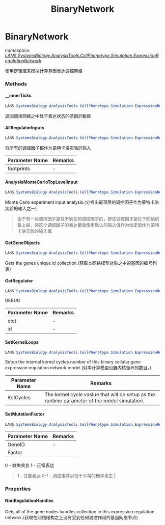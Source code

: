 ﻿---
title: BinaryNetwork
---

# BinaryNetwork
_namespace: [LANS.SystemsBiology.AnalysisTools.CellPhenotype.Simulation.ExpressionRegulationNetwork](N-LANS.SystemsBiology.AnalysisTools.CellPhenotype.Simulation.ExpressionRegulationNetwork.html)_

使用逻辑值来模拟计算基因表达调控网络

### Methods

#### __innerTicks
```csharp
LANS.SystemsBiology.AnalysisTools.CellPhenotype.Simulation.ExpressionRegulationNetwork.BinaryNetwork.__innerTicks(System.Int32)
```
返回调控网络之中处于表达状态的基因的数目

#### AllRegulatorInputs
```csharp
LANS.SystemsBiology.AnalysisTools.CellPhenotype.Simulation.ExpressionRegulationNetwork.BinaryNetwork.AllRegulatorInputs(System.Collections.Generic.IEnumerable{LANS.SystemsBiology.AnalysisTools.CellPhenotype.DocumentFormat.RegulatesFootprints})
```
将所有的调控因子都作为蒙特卡洛实验的输入

|Parameter Name|Remarks|
|--------------|-------|
|footprints|-|


#### AnalysisMonteCarloTopLevelInput
```csharp
LANS.SystemsBiology.AnalysisTools.CellPhenotype.Simulation.ExpressionRegulationNetwork.BinaryNetwork.AnalysisMonteCarloTopLevelInput(System.Collections.Generic.IEnumerable{LANS.SystemsBiology.AnalysisTools.CellPhenotype.DocumentFormat.RegulatesFootprints})
```
Monte Carlo experiment input analysis.(分析出最顶层的调控因子作为蒙特卡洛实验的输入之一)
> 由于有一些调控因子是找不到任何调控因子的，即该调控因子是位于网络的最上层，则这个调控因子的表达量就使用默认的输入值作为恒定值作为蒙特卡洛实验的输入值

#### GetGeneObjects
```csharp
LANS.SystemsBiology.AnalysisTools.CellPhenotype.Simulation.ExpressionRegulationNetwork.BinaryNetwork.GetGeneObjects
```
Gets the genes unique id collection.(获取本网络模型对象之中的基因的编号列表)

#### GetRegulator
```csharp
LANS.SystemsBiology.AnalysisTools.CellPhenotype.Simulation.ExpressionRegulationNetwork.BinaryNetwork.GetRegulator(System.Collections.Generic.Dictionary{System.String,LANS.SystemsBiology.AnalysisTools.CellPhenotype.Simulation.ExpressionRegulationNetwork.KineticsModel.BinaryExpression},System.String)
```
DEBUG

|Parameter Name|Remarks|
|--------------|-------|
|dict|-|
|id|-|


#### SetKernelLoops
```csharp
LANS.SystemsBiology.AnalysisTools.CellPhenotype.Simulation.ExpressionRegulationNetwork.BinaryNetwork.SetKernelLoops(System.Int32)
```
Setup the internal kernel cycles number of this binary cellular gene expression regulation network model.(对本计算模型设置内核循环的数目。)

|Parameter Name|Remarks|
|--------------|-------|
|KelCycles|The kernel cycle vaslue that will be setup as the runtime parameter of the model simulation.|


#### SetMutationFactor
```csharp
LANS.SystemsBiology.AnalysisTools.CellPhenotype.Simulation.ExpressionRegulationNetwork.BinaryNetwork.SetMutationFactor(System.String,System.Double)
```


|Parameter Name|Remarks|
|--------------|-------|
|GeneID|-|
|Factor|
 0 - 缺失突变
 1 - 正常表达
 >1 - 过量表达
 0-1 - 调控事件以低于平常的概率发生 
 |




### Properties

#### NonRegulationHandles
Gets all of the gene nodes handles collection in this expression regulation network.(获取在网络结构之上没有受到任何调控作用的基因网络节点)

